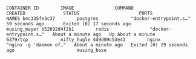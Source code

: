 `
CONTAINER ID        IMAGE               COMMAND                  CREATED              STATUS                      PORTS               NAMES
b4c335fe3c37        postgres            "docker-entrypoint.s…"   59 seconds ago       Exited (0) 17 seconds ago                       musing_mayer
b52692d4f2b1        redis               "docker-entrypoint.s…"   About a minute ago   Up About a minute           6379/tcp            nifty_hugle
4d9d09c53e43        nginx               "nginx -g 'daemon of…"   About a minute ago   Exited (0) 29 seconds ago                       musing_bose
`